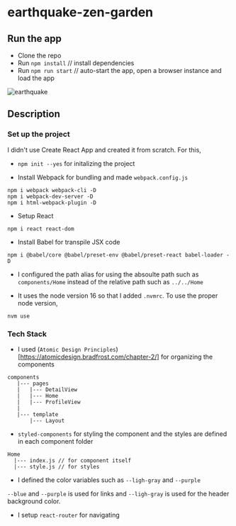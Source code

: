 # earthquake-zen-garden

## Run the app

- Clone the repo
- Run `npm install` // install dependencies
- Run `npm run start` // auto-start the app, open a browser instance and load the app

![earthquake](https://user-images.githubusercontent.com/43288800/161840795-7db59d0f-1ffd-401a-bd0c-c18c299d4752.gif)

## Description

### Set up the project

I didn't use Create React App and created it from scratch.
For this,

- `npm init --yes` for initalizing the project

- Install Webpack for bundling and made `webpack.config.js`

```
npm i webpack webpack-cli -D
npm i webpack-dev-server -D
npm i html-webpack-plugin -D
```

- Setup React

```
npm i react react-dom
```

- Install Babel for transpile JSX code

```
npm i @babel/core @babel/preset-env @babel/preset-react babel-loader -D
```

- I configured the path alias for using the absoulte path such as `components/Home` instead of the relative path such as `../../Home`

- It uses the node version 16 so that I added `.nvmrc`. To use the proper node version,

```
nvm use
```

### Tech Stack

- I used (`Atomic Design Principles`)[https://atomicdesign.bradfrost.com/chapter-2/] for organizing the components

```
components
   |--- pages
   |   |--- DetailView
   |   |--- Home
   |   |--- ProfileView
   |
   |--- template
       |--- Layout
```

- `styled-components` for styling the component and the styles are defined in each component folder

```
Home
  |--- index.js // for component itself
  |--- style.js // for styles
```

- I defined the color variables such as `--ligh-gray` and `--purple`

`--blue` and `--purple` is used for links and `--ligh-gray` is used for the header background color.

- I setup `react-router` for navigating
